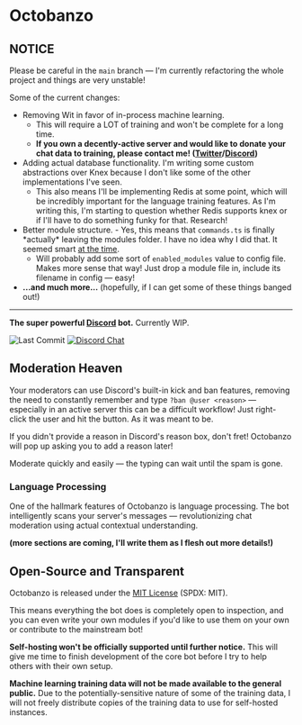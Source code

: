 # Octobanzo

## NOTICE

Please be careful in the `main` branch — I'm currently refactoring the whole project and things are very unstable!

Some of the current changes:

-   Removing Wit in favor of in-process machine learning.
    -   This will require a LOT of training and won't be complete for a long time.
    -   **If you own a decently-active server and would like to donate your chat data to training, please contact me! ([Twitter](https://twitter.com/hadenfletcher)/[Discord](https://discord.gg/zGguGHA))**
-   Adding actual database functionality. I'm writing some custom abstractions over Knex because I don't like some of the other implementations I've seen.
    -   This also means I'll be implementing Redis at some point, which will be incredibly important for the language training features. As I'm writing this, I'm starting to question whether Redis supports knex or if I'll have to do something funky for that. Research!
-   Better module structure. - Yes, this means that `commands.ts` is finally \*actually\* leaving the modules folder. I have no idea why I did that. It seemed smart [at the time](https://github.com/octobanzo/octobanzo/commit/9a72dffb7dde1525a9f88e5196b85b8bc6b5713b#diff-f5b34a5c7dc8c0223d499a5789e0ae59).
    -   Will probably add some sort of `enabled_modules` value to config file. Makes more sense that way! Just drop a module file in, include its filename in config — easy!
-   **...and much more...** (hopefully, if I can get some of these things banged out!)

---

**The super powerful [Discord](https://discord.com) bot.** Currently WIP.

![Last Commit](https://img.shields.io/github/last-commit/hadenpf/octobanzo.svg)
[![Discord Chat](https://img.shields.io/discord/516764994965340161.svg?label=chat&logo=discord&logoColor=fff&style=flat)](https://discord.gg/zGguGHA)

<!-- [![Website](https://img.shields.io/badge/website-octobanzo.hflet.ch-blue.svg?style=flat)](https://octobanzo.hflet.ch) -->

## Moderation Heaven

Your moderators can use Discord's built-in kick and ban features, removing the need to constantly remember and type `?ban @user <reason>` — especially in an active server this can be a difficult workflow! Just right-click the user and hit the button. As it was meant to be.

If you didn't provide a reason in Discord's reason box, don't fret! Octobanzo will pop up asking you to add a reason later!

Moderate quickly and easily — the typing can wait until the spam is gone.

### Language Processing

One of the hallmark features of Octobanzo is language processing. The bot intelligently scans your server's messages — revolutionizing chat moderation using actual contextual understanding.

**(more sections are coming, I'll write them as I flesh out more details!)**

## Open-Source and Transparent

Octobanzo is released under the [MIT License](./LICENSE) (SPDX: MIT).

This means everything the bot does is completely open to inspection, and you can even write your own modules if you'd like to use them on your own or contribute to the mainstream bot!

**Self-hosting won't be officially supported until further notice.** This will give me time to finish development of the core bot before I try to help others with their own setup.

**Machine learning training data will not be made available to the general public.** Due to the potentially-sensitive nature of some of the training data, I will not freely distribute copies of the training data to use for self-hosted instances.
